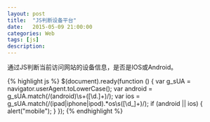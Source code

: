 ```yaml
---
layout: post
title:  "JS判断设备平台"
date:   2015-05-09 21:00:00
categories: Web
tags: [js]
description: 
---
```


通过JS判断当前访问网站的设备信息，是否是IOS或Android。

<!--more-->

{% highlight js %}
$(document).ready(function () {
    var g_sUA = navigator.userAgent.toLowerCase();
    var android = g_sUA.match(/(android)\s+([\d.]+)/);
    var ios = g_sUA.match(/(ipad|iphone|ipod).*os\s([\d_]+)/);
    if (android || ios) {
        alert("mobile");
    }
});
{% endhighlight %}
